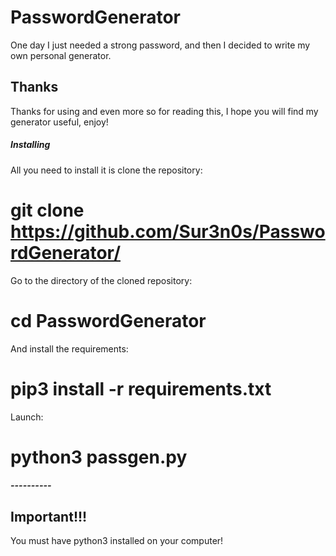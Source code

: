 # PasswordGenerator
One day I just needed a strong password, and then I decided to write my own personal generator.

## Thanks
Thanks for using and even more so for reading this, I hope you will find my generator useful, enjoy!

##### Installing ######

All you need to install it is clone the repository:
# git clone https://github.com/Sur3n0s/PasswordGenerator/

Go to the directory of the cloned repository:
# cd PasswordGenerator

And install the requirements:
# pip3 install -r requirements.txt

Launch:
# python3 passgen.py

##### ---------- #####

## Important!!!
You must have python3 installed on your computer!
